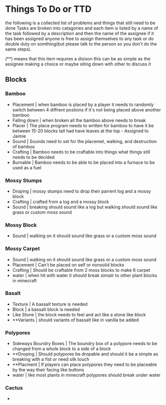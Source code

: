# Things To Do or TTD
the following is a collected list of problems and things that still need to be done
Tasks are broken into catagories and each item is listed by a name of the task followed by a description and then the name of the assignee if it has been assigned anyone is free to assign themselves to any task or do double duty on somthing(but please talk to the person so you don't do the same steps). 

(**) means that this item requires a disison this can be as simple as the assignee making a choice or maybe siting down with other to discuss it

## Blocks

### Bamboo
- Placement | when bamboo is placed by a player it needs to randomly switch between 4 diffrent postions if it's not being placed above another bamboo
- Falling down | when broken all the bamboo above needs to break
- Placer | The place program needs to written for bamboo to have it be between 15-20 blocks tall had have leaves at the top - Assigned to Jaimie
- Sound | Sounds need to set for the placemet, walking, and destruction of bamboo
- Crafting | Bamboo needs to be craftable into things what things still needs to be decided
- Burnable | Bamboo needs to be able to be placed into a furnace to be used as a fuel

### Mossy Stumps
- Droping | mossy stumps need to drop their parrent log and a mossy block
- Crafting | crafted from a log and a mossy block
- Sound | breaking should sound like a log but walking should sound like grass or custom moss sound

### Mossy Block
- Sound | walking on it should sound like grass or a custom moss sound

### Mossy Carpet
- Sound | walking on it should sound like grass or a custom moss sound
- Placement | Can't be placed on self or nonsolid blocks 
- Crafting | Should be craftable from 2 moss blocks to make 6 carpet
- water | when hit with water it should break simialr to other plant blocks in minecraft



### Basalt
- Texture | A bassalt texture is needed
- Block | a bassalt block is needed
- Like Stone | the block needs to feel and act like a stone like block
- **Variants | should variants of bassalt like in vanilla be added

### Polypores
- Sideways Boundry Boxes | The boundry box of a polypore needs to be changed from a whole block to a side of a block
- **Droping | Should polypores be dropable and should it be a simple as breaking with a fist or need silk touch
- **Placment | If players can place polypores they need to be placeable by the way their facing like buttons
- water | like most plants in minecraft polypores should break under water

### Cactus
- 
